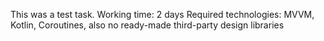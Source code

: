 This was a test task.
Working time: 2 days
Required technologies: MVVM, Kotlin, Coroutines, also no ready-made third-party design libraries
